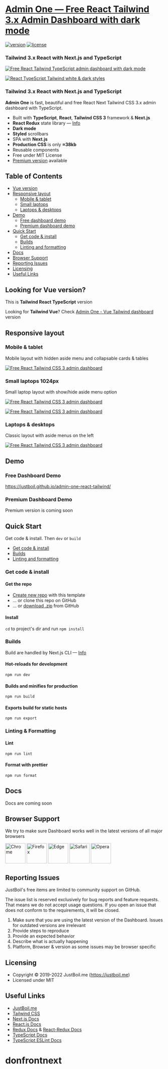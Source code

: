 # [Admin One &mdash; Free React Tailwind 3.x Admin Dashboard with dark mode](https://justboil.me/tailwind-admin-templates/free-react-dashboard/)

[![version](https://img.shields.io/github/v/release/justboil/admin-one-react-tailwind)](https://justboil.me/tailwind-admin-templates/free-react-dashboard/)  [![license](https://img.shields.io/badge/license-MIT-blue.svg)](https://justboil.me/tailwind-admin-templates/free-react-dashboard/)

### Tailwind 3.x React with Next.js and TypeScript

[![Free React Tailwind TypeScript admin dashboard with dark mode](https://static.justboil.me/templates/one/repo-tailwind-react.png)](https://justboil.github.io/admin-one-react-tailwind/)

[![React TypeScript Tailwind white & dark styles](https://static.justboil.me/templates/one/repo-styles.png)](https://justboil.github.io/admin-one-react-tailwind/)

### Tailwind 3.x React with Next.js and TypeScript

**Admin One** is fast, beautiful and free React Next Tailwind CSS 3.x admin dashboard with TypeScript. 

* Built with **TypeScript**, **React**, **Tailwind CSS 3** framework & **Next.js**
* **React Redux** state library &mdash; [Info](https://react-redux.js.org/)
* **Dark mode**
* **Styled** scrollbars
* SPA with **Next.js**
* **Production CSS** is only **&thickapprox;38kb**
* Reusable components
* Free under MIT License
* [Premium version](https://justboil.me/tailwind-admin-templates/react-dashboard/) available

## Table of Contents

* [Vue version](#looking-for-vue-version)
* [Responsive layout](#responsive-layout)
  * [Mobile & tablet](#mobile--tablet)
  * [Small laptops](#small-laptops-1024px)
  * [Laptops & desktops](#laptops--desktops)
* [Demo](#demo)
  * [Free dashboard demo](#free-dashboard-demo)
  * [Premium dashboard demo](#premium-dashboard-demo)
* [Quick Start](#quick-start)
  * [Get code & install](#get-code--install)
  * [Builds](#builds)
  * [Linting and formatting](#linting-and-formatting)
* [Docs](#docs)
* [Browser Support](#browser-support)
* [Reporting Issues](#reporting-issues)
* [Licensing](#licensing)
* [Useful Links](#useful-links)

## Looking for Vue version?

This is **Tailwind React TypeScript** version

Looking for **Tailwind Vue**? Check [Admin One - Vue Tailwind dashboard](https://github.com/justboil/admin-one-vue-tailwind) version

## Responsive layout

### Mobile & tablet

Mobile layout with hidden aside menu and collapsable cards & tables

[![Free React Tailwind CSS 3 admin dashboard](https://static.justboil.me/templates/one/one-tailwind-vue-mobile.png)](https://justboil.github.io/admin-one-react-tailwind/)

### Small laptops 1024px

Small laptop layout with show/hide aside menu option

[![Free React Tailwind CSS 3 admin dashboard](https://static.justboil.me/templates/one/one-tailwind-vue-1024.png)](https://justboil.github.io/admin-one-react-tailwind/)

[![Free React Tailwind CSS 3 admin dashboard](https://static.justboil.me/templates/one/one-tailwind-vue-1024-menu-open.png)](https://justboil.github.io/admin-one-react-tailwind/)

### Laptops & desktops

Classic layout with aside menus on the left

[![Free React Tailwind CSS 3 admin dashboard](https://static.justboil.me/templates/one/one-tailwind-vue-widescreen.png)](https://justboil.github.io/admin-one-react-tailwind/)

## Demo

### Free Dashboard Demo

https://justboil.github.io/admin-one-react-tailwind/

### Premium Dashboard Demo

Premium version is coming soon

## Quick Start

Get code & install. Then `dev` or `build`

* [Get code & install](#get-code--install)
* [Builds](#builds)
* [Linting and formatting](#linting-and-formatting)

### Get code & install

#### Get the repo

* [Create new repo](https://github.com/justboil/admin-one-react-tailwind/generate) with this template
* &hellip; or clone this repo on GitHub
* &hellip; or [download .zip](https://github.com/justboil/admin-one-react-tailwind/archive/master.zip) from GitHub

#### Install

`cd` to project's dir and run `npm install`

### Builds

Build are handled by Next.js CLI &mdash; [Info](https://nextjs.org/docs/api-reference/cli)

#### Hot-reloads for development

```
npm run dev
```

#### Builds and minifies for production

```
npm run build
```

#### Exports build for static hosts

```
npm run export
```

### Linting & Formatting

#### Lint

```
npm run lint
```

#### Format with prettier

```
npm run format
```

## Docs

Docs are coming soon

## Browser Support

We try to make sure Dashboard works well in the latest versions of all major browsers

<img src="https://justboil.me/images/browsers-svg/chrome.svg" width="64" height="64" alt="Chrome"> <img src="https://justboil.me/images/browsers-svg/firefox.svg" width="64" height="64" alt="Firefox"> <img src="https://justboil.me/images/browsers-svg/edge.svg" width="64" height="64" alt="Edge"> <img src="https://justboil.me/images/browsers-svg/safari.svg" width="64" height="64" alt="Safari"> <img src="https://justboil.me/images/browsers-svg/opera.svg" width="64" height="64" alt="Opera">

## Reporting Issues

JustBoil's free items are limited to community support on GitHub.

The issue list is reserved exclusively for bug reports and feature requests. That means we do not accept usage questions. If you open an issue that does not conform to the requirements, it will be closed.

1. Make sure that you are using the latest version of the Dashboard. Issues for outdated versions are irrelevant
2. Provide steps to reproduce
3. Provide an expected behavior
4. Describe what is actually happening
5. Platform, Browser & version as some issues may be browser specific

## Licensing

- Copyright &copy; 2019-2022 JustBoil.me (https://justboil.me)
- Licensed under MIT

## Useful Links

- [JustBoil.me](https://justboil.me/)
- [Tailwind CSS](https://tailwindcss.com/)
- [Next.js Docs](https://nextjs.org/docs/getting-started)
- [React.js Docs](https://reactjs.org/docs/getting-started.html)
- [Redux Docs](https://redux.js.org/introduction/getting-started) & [React-Redux Docs](https://react-redux.js.org/introduction/getting-started)
- [TypeScript Docs](https://www.typescriptlang.org/docs/)
- [TypeScript ESLint Docs](https://typescript-eslint.io/docs/)
# donfrontnext
